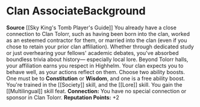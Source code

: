 ﻿---
ability: null
ability_boost: null
feat: null
id: '388'
name: Clan Associate
prerequisite: null
rarity: null
skill: null
source: '[[DATABASE/source/Sky King''s Tomb Player''s Guide|Sky King''s Tomb Player''s
  Guide]]'
subcategory: null
trait: null
type: null

---
# Clan Associate<span class="item-type">Background</span>

**Source** [[Sky King's Tomb Player's Guide]]
You already have a close connection to Clan Tolorr, such as having been born into the clan, worked as an esteemed contractor for them, or married into the clan (even if you chose to retain your prior clan affiliation). Whether through dedicated study or just overhearing your fellows' academic debates, you've absorbed boundless trivia about history— especially local lore. Beyond Tolorr halls, your affiliation earns you respect in Highhelm. Your clan expects you to behave well, as your actions reflect on them.
Choose two ability boosts. One must be to **Constitution** or **Wisdom**, and one is a free ability boost.
You're trained in the [[Society]] skill, and the [[Lore]] skill. You gain the [[Multilingual]] skill feat.
 **Connection:** You have no special connection or sponsor in Clan Tolorr.
 **Reputation Points:** +2
